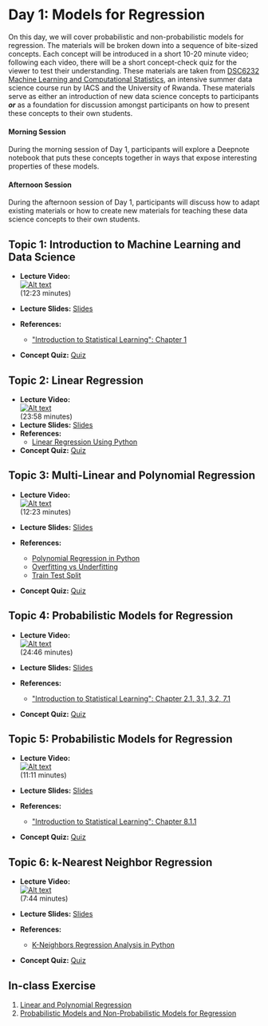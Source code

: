 # Day 1: Models for Regression

On this day, we will cover probabilistic and non-probabilistic models for regression. The materials will be broken down into
a sequence of bite-sized concepts. Each concept will be introduced in a short 10-20 minute video; following each video, there
will be a short concept-check quiz for the viewer to test their understanding. These materials are taken from [DSC6232 Machine Learning and Computational Statistics](https://onefishy.github.io/Rwanda-Data-Science/), an intensive summer data science course run by IACS and the University of Rwanda. These
materials serve as either an introduction of new data science concepts to participants ***or*** as a foundation for
discussion amongst participants on how to present these concepts to their own students.

#### Morning Session
During the morning session of Day 1, participants will explore a Deepnote notebook that puts these concepts together in ways
that expose interesting properties of these models. 

#### Afternoon Session
During the afternoon session of Day 1, participants will discuss how to adapt existing materials or how to create new
materials for teaching these data science concepts to their own students.

## **Topic 1:** Introduction to Machine Learning and Data Science

- **Lecture Video:** <br>
[![Alt text](https://img.youtube.com/vi/UyzUQSSmlKY/0.jpg)](https://youtu.be/UyzUQSSmlKY)<br>
(12:23 minutes)

- **Lecture Slides:** [Slides](https://drive.google.com/file/d/1cR8COSU8DB7S8dJsbHc68rDN-EXUezI_/view?usp=sharing)
- **References:** 
  - ["Introduction to Statistical Learning": Chapter 1](https://github.com/tpn/pdfs/blob/master/An%20Introduction%20To%20Statistical%20Learning%20with%20Applications%20in%20R%20(ISLR%20Sixth%20Printing).pdf)
- **Concept Quiz:** [Quiz](https://forms.gle/gMo9n9UmWZCM5qTt7)

## **Topic 2:** Linear Regression

- **Lecture Video:** <br>
[![Alt text](https://img.youtube.com/vi/OCuR5p7gWlg/0.jpg)](https://youtu.be/OCuR5p7gWlg)<br> 
(23:58 minutes)
- **Lecture Slides:** [Slides](https://drive.google.com/file/d/1YkXHgzs5OJ3SPwmz18X7I6bmqjoIwG02/view?usp=sharing)
- **References:** 
  - [Linear Regression Using Python](https://towardsdatascience.com/linear-regression-using-python-b136c91bf0a2)
- **Concept Quiz:** [Quiz](https://forms.gle/GZzM4c9WKXpXt36H9)

## **Topic 3:** Multi-Linear and Polynomial Regression

- **Lecture Video:**  <br>
[![Alt text](https://img.youtube.com/vi/MnfjfarIklQ/0.jpg)](https://youtu.be/MnfjfarIklQ)  <br>
(12:23 minutes)

- **Lecture Slides:** [Slides](https://drive.google.com/file/d/1XrREBhCfHh7JzWijr0HEJtNS_9tfLX5O/view?usp=sharing)
  
- **References:** 
  - [Polynomial Regression in Python](https://towardsdatascience.com/polynomial-regression-bbe8b9d97491)
  - [Overfitting vs Underfitting](https://towardsdatascience.com/overfitting-vs-underfitting-a-complete-example-d05dd7e19765)
  - [Train Test Split](https://towardsdatascience.com/train-test-split-and-cross-validation-in-python-80b61beca4b6)
  
- **Concept Quiz:** [Quiz](https://docs.google.com/forms/d/e/1FAIpQLSf-Lqo3ODY01KltOTXoaRy9H5OTYRkb-SLez0OeC_nx6IpgTA/viewform?usp=sf_link)

## **Topic 4:** Probabilistic Models for Regression

- **Lecture Video:**  <br>
[![Alt text](https://img.youtube.com/vi/2jl4IfnEp9Y/0.jpg)](https://youtu.be/2jl4IfnEp9Y)  <br>
(24:46 minutes)
- **Lecture Slides:** [Slides](https://drive.google.com/file/d/10wbwl8Lp-aDM2AQKiuIDb2hdKL8HhvgU/view?usp=sharing)
- **References:** 
  - ["Introduction to Statistical Learning": Chapter 2.1, 3.1, 3.2, 7.1](https://github.com/tpn/pdfs/blob/master/An%20Introduction%20To%20Statistical%20Learning%20with%20Applications%20in%20R%20(ISLR%20Sixth%20Printing).pdf)
  
- **Concept Quiz:** [Quiz](https://docs.google.com/forms/d/e/1FAIpQLSfGWG7KX_uf0WY5R3J0jpqVUcuK-fAqAVQh0F_CH4_kh0BUAg/viewform?usp=sf_link)
    
## **Topic 5:** Probabilistic Models for Regression

- **Lecture Video:**  <br>
[![Alt text](https://img.youtube.com/vi/xfjX_uGRC0c/0.jpg)](https://youtu.be/xfjX_uGRC0c)  <br>
(11:11 minutes)

- **Lecture Slides:** [Slides](https://drive.google.com/file/d/1hxPra-g7I343V27VBddHJZfc4SI7j1dy/view?usp=sharing)
- **References:** 
  - ["Introduction to Statistical Learning": Chapter 8.1.1](https://github.com/tpn/pdfs/blob/master/An%20Introduction%20To%20Statistical%20Learning%20with%20Applications%20in%20R%20(ISLR%20Sixth%20Printing).pdf)
- **Concept Quiz:** [Quiz](https://docs.google.com/forms/d/e/1FAIpQLSdoWUOvW6gXbYShdxHWCp4TC-BLwMtvc1W4YGzBolF1PKkMig/viewform?usp=sf_link)
  
## **Topic 6:** k-Nearest Neighbor Regression
- **Lecture Video:**  <br>
[![Alt text](https://img.youtube.com/vi/sFtbCGWorj4/0.jpg)](https://youtu.be/sFtbCGWorj4)<br>
(7:44 minutes)

- **Lecture Slides:** [Slides](https://drive.google.com/file/d/1Za_ltHSdbwcVeGDh5JyfsHkTTdEbstgl/view?usp=sharing)
- **References:** 
  - [K-Neighbors Regression Analysis in Python](https://medium.com/analytics-vidhya/k-neighbors-regression-analysis-in-python-61532d56d8e4)
- **Concept Quiz:** [Quiz](https://docs.google.com/forms/d/e/1FAIpQLSd4uWwTrAD3DcmfOmyX3I05WSxAPLqXPP6bMqJtoQzml-AFsQ/viewform?usp=sf_link)


## In-class Exercise
1. [Linear and Polynomial Regression](https://deepnote.com/project/49b24b4a-576e-42d4-a435-25c4392617a6)
2. [Probabilistic Models and Non-Probabilistic Models for Regression](https://deepnote.com/project/1094ffc8-1d4d-42c2-b6dc-d0bc42c73e39)
